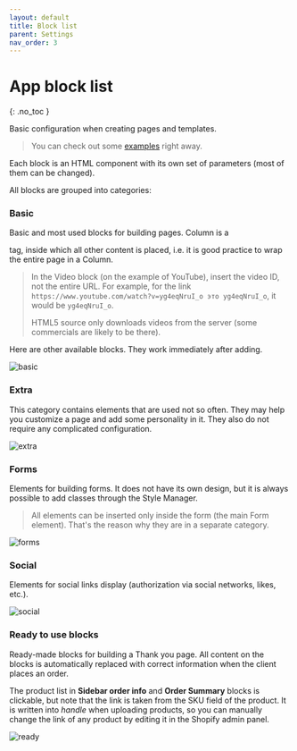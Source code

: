 ```yaml
---
layout: default
title: Block list
parent: Settings
nav_order: 3
---
```


# App block list
{: .no_toc }

Basic configuration when creating pages and templates.

> You can check out some [examples](/cthpb/examples/) right away.


Each block is an HTML component with its own set of parameters (most of them can be changed).

All blocks are grouped into categories:

### Basic

Basic and most used blocks for building pages.
Column is a <div> tag, inside which all other content is placed, i.e. it is good practice to wrap the entire page in a Column.

> In the Video block (on the example of YouTube), insert the video ID, not the entire URL.
> For example, for the link ``https://www.youtube.com/watch?v=yg4eqNruI_o это yg4eqNruI_o``, it would be ``yg4eqNruI_o``.
>
> HTML5 source only downloads videos from the server (some commercials are likely to be there).


Here are other available blocks. They work immediately after adding.

<span class="doc_image">![basic](/assets/images/settings/basic.png)</span>

### Extra

This category contains elements that are used not so often.
They may help you customize a page and add some personality in it.
They also do not require any complicated configuration.

<span class="doc_image">![extra](/assets/images/settings/extra.png)</span>

### Forms

Elements for building forms. It does not have its own design, but it is always possible to add classes through the Style Manager.

> All elements can be inserted only inside the form (the main Form element). That's the reason why they are in a separate category.

<span class="doc_image">![forms](/assets/images/settings/forms.png)</span>

### Social

Elements for social links display (authorization via social networks, likes, etc.).

<span class="doc_image">![social](/assets/images/settings/social.png)</span>

### Ready to use blocks

Ready-made blocks for building a Thank you page.
All content on the blocks is automatically replaced with correct information when the client places an order.

The product list in **Sidebar order info** and **Order Summary** blocks is clickable, but note that the link is taken from the SKU field of the product. It is written into *handle* when uploading products, so you can manually change the link of any product by editing it in the Shopify admin panel.

<span class="doc_image">![ready](/assets/images/settings/ready.png)</span>

